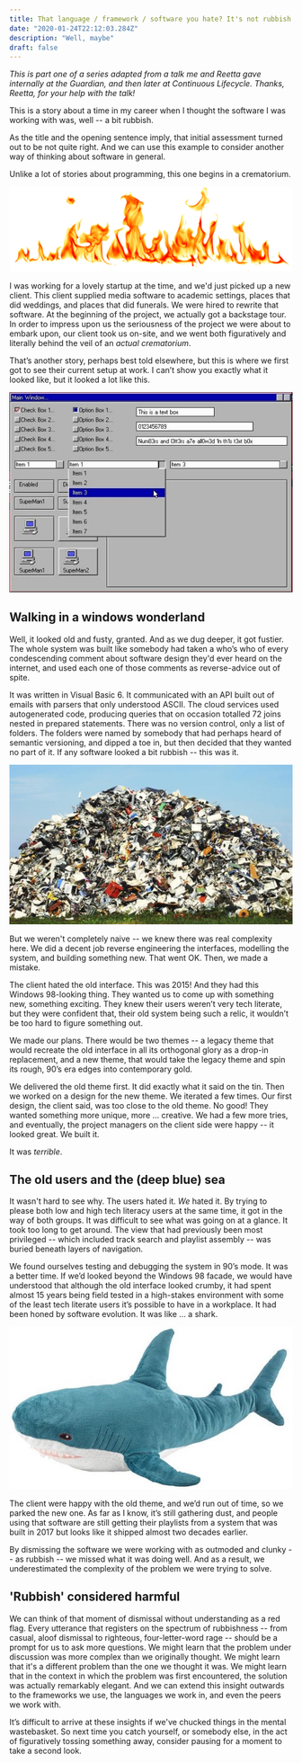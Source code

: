 ```yaml
---
title: That language / framework / software you hate? It's not rubbish.
date: "2020-01-24T22:12:03.284Z"
description: "Well, maybe"
draft: false
---
```


_This is part one of a series adapted from a talk me and Reetta gave internally at the Guardian, and then later at Continuous Lifecycle. Thanks, Reetta, for your help with the talk!_

This is a story about a time in my career when I thought the software I was working with was, well -- a bit rubbish.

As the title and the opening sentence imply, that initial assessment turned out to be not quite right. And we can use this example to consider another way of thinking about software in general.

Unlike a lot of stories about programming, this one begins in a crematorium.

![Artist's impression.](./flames.png)

I was working for a lovely startup at the time, and we'd just picked up a new client. This client supplied media software to academic settings, places that did weddings, and places that did funerals. We were hired to rewrite that software. At the beginning of the project, we actually got a backstage tour. In order to impress upon us the seriousness of the project we were about to embark upon, our client took us on-site, and we went both figuratively and literally behind the veil of an _actual crematorium_.

That’s another story, perhaps best told elsewhere, but this is where we first got to see their current setup at work. I can’t show you exactly what it looked like, but it looked a lot like this.

![The past is a different, beige-r country.](./win98.jpg)

## Walking in a windows wonderland

Well, it looked old and fusty, granted. And as we dug deeper, it got fustier. The whole system was built like somebody had taken a who’s who of every condescending comment about software design they'd ever heard on the internet, and used each one of those comments as reverse-advice out of spite.

It was written in Visual Basic 6. It communicated with an API built out of emails with parsers that only understood ASCII. The cloud services used autogenerated code, producing queries that on occasion totalled 72 joins nested in prepared statements. There was no version control, only a list of folders. The folders were named by somebody that had perhaps heard of semantic versioning, and dipped a toe in, but then decided that they wanted no part of it. If any software looked a bit rubbish -- this was it.

![This _is_ rubbish.](rubbish.jpg)

But we weren't completely naive -- we knew there was real complexity here. We did a decent job reverse engineering the interfaces, modelling the system, and building something new. That went OK. Then, we made a mistake.

The client hated the old interface. This was 2015! And they had this Windows 98-looking thing. They wanted us to come up with something new, something exciting. They knew their users weren’t very tech literate, but they were confident that, their old system being such a relic, it wouldn’t be too hard to figure something out.

We made our plans. There would be two themes -- a legacy theme that would recreate the old interface in all its orthogonal glory as a drop-in replacement, and a new theme, that would take the legacy theme and spin its rough, 90’s era edges into contemporary gold.

We delivered the old theme first. It did exactly what it said on the tin. Then we worked on a design for the new theme. We iterated a few times. Our first design, the client said, was too close to the old theme. No good! They wanted something more unique, more … creative. We had a few more tries, and eventually, the project managers on the client side were happy -- it looked great. We built it.

It was _terrible_.

## The old users and the (deep blue) sea

It wasn't hard to see why. The users hated it. _We_ hated it. By trying to please both low and high tech literacy users at the same time, it got in the way of both groups. It was difficult to see what was going on at a glance. It took too long to get around. The view that had previously been most privileged -- which included track search and playlist assembly -- was buried beneath layers of navigation.

We found ourselves testing and debugging the system in 90’s mode. It was a better time. If we’d looked beyond the Windows 98 facade, we would have understood that although the old interface looked crumby, it had spent almost 15 years being field tested in a high-stakes environment with some of the least tech literate users it’s possible to have in a workplace. It had been honed by software evolution. It was like … a shark.

![Beneath this glassy surface, a world of gliding monsters!](./shark.jpg)

The client were happy with the old theme, and we’d run out of time, so we parked the new one. As far as I know, it’s still gathering dust, and people using that software are still getting their playlists from a system that was built in 2017 but looks like it shipped almost two decades earlier.

By dismissing the software we were working with as outmoded and clunky -- as rubbish -- we missed what it was doing well. And as a result, we underestimated the complexity of the problem we were trying to solve.

## 'Rubbish' considered harmful

We can think of that moment of dismissal without understanding as a red flag. Every utterance that registers on the spectrum of rubbishness -- from casual, aloof dismissal to righteous, four-letter-word rage -- should be a prompt for us to ask more questions. We might learn that the problem under discussion was more complex than we originally thought. We might learn that it's a different problem than the one we thought it was. We might learn that in the context in which the problem was first encountered, the solution was actually remarkably elegant. And we can extend this insight outwards to the frameworks we use, the languages we work in, and even the peers we work with.

It’s difficult to arrive at these insights if we've chucked things in the mental wastebasket. So next time you catch yourself, or somebody else, in the act of figuratively tossing something away, consider pausing for a moment to take a second look.


